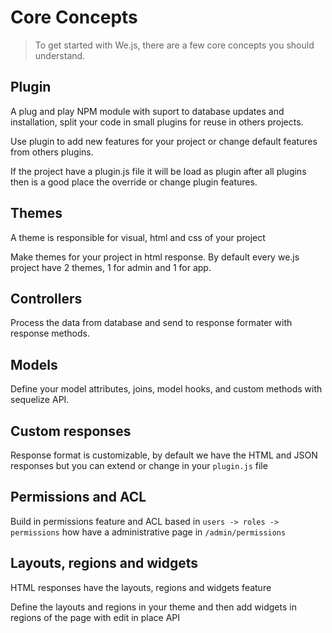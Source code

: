 # Core Concepts

> To get started with We.js, there are a few core concepts you should understand.

## Plugin

A plug and play NPM module with suport to database updates and installation, split your code in small plugins for reuse in others projects.

Use plugin to add new features for your project or change default features from others plugins.

If the project have a plugin.js file it will be load as plugin after all plugins then is a good place the override or change plugin features.

## Themes

A theme is responsible for visual, html and css of your project

Make themes for your project in html response. By default every we.js project have 2 themes, 1 for admin and 1 for app.

## Controllers

Process the data from database and send to response formater with response methods.

## Models

Define your model attributes, joins, model hooks, and custom methods with sequelize API.

## Custom responses

Response format is customizable, by default we have the HTML and JSON responses but you can extend or change in your `plugin.js` file

## Permissions and ACL

Build in permissions feature and ACL based in `users -> roles -> permissions` how have a administrative page in `/admin/permissions`

## Layouts, regions and widgets

HTML responses have the layouts, regions and widgets feature

Define the layouts and regions in your theme and then add widgets in regions of the page with edit in place API

